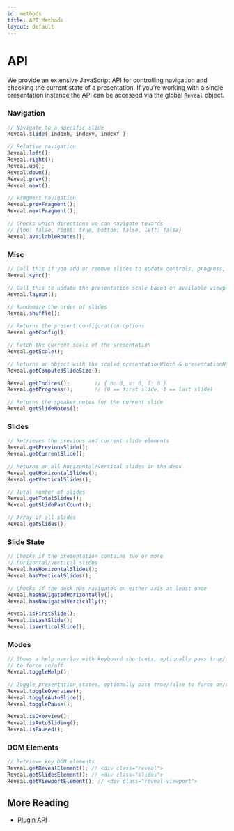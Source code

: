 ```yaml
---
id: methods
title: API Methods
layout: default
---
```


# API

We provide an extensive JavaScript API for controlling navigation and checking the current state of a presentation. If you're working with a single presentation instance the API can be accessed via the global `Reveal` object.

### Navigation
```javascript
// Navigate to a specific slide
Reveal.slide( indexh, indexv, indexf );

// Relative navigation
Reveal.left();
Reveal.right();
Reveal.up();
Reveal.down();
Reveal.prev();
Reveal.next();

// Fragment navigation
Reveal.prevFragment();
Reveal.nextFragment();

// Checks which directions we can navigate towards
// {top: false, right: true, bottom: false, left: false}
Reveal.availableRoutes();
```

### Misc
```javascript
// Call this if you add or remove slides to update controls, progress, etc
Reveal.sync();

// Call this to update the presentation scale based on available viewport
Reveal.layout();

// Randomize the order of slides
Reveal.shuffle();

// Returns the present configuration options
Reveal.getConfig();

// Fetch the current scale of the presentation
Reveal.getScale();

// Returns an object with the scaled presentationWidth & presentationHeight
Reveal.getComputedSlideSize();

Reveal.getIndices();        // { h: 0, v: 0, f: 0 }
Reveal.getProgress();       // (0 == first slide, 1 == last slide)

// Returns the speaker notes for the current slide
Reveal.getSlideNotes();
```

### Slides
```javascript
// Retrieves the previous and current slide elements
Reveal.getPreviousSlide();
Reveal.getCurrentSlide();

// Returns an all horizontal/vertical slides in the deck
Reveal.getHorizontalSlides();
Reveal.getVerticalSlides();

// Total number of slides
Reveal.getTotalSlides();
Reveal.getSlidePastCount();

// Array of all slides
Reveal.getSlides();
```

### Slide State
```javascript
// Checks if the presentation contains two or more
// horizontal/vertical slides
Reveal.hasHorizontalSlides();
Reveal.hasVerticalSlides();

// Checks if the deck has navigated on either axis at least once
Reveal.hasNavigatedHorizontally();
Reveal.hasNavigatedVertically();

Reveal.isFirstSlide();
Reveal.isLastSlide();
Reveal.isVerticalSlide();
```

### Modes
```javascript
// Shows a help overlay with keyboard shortcuts, optionally pass true/false
// to force on/off
Reveal.toggleHelp();

// Toggle presentation states, optionally pass true/false to force on/off
Reveal.toggleOverview();
Reveal.toggleAutoSlide();
Reveal.togglePause();

Reveal.isOverview();
Reveal.isAutoSliding();
Reveal.isPaused();
```

### DOM Elements
```javascript
// Retrieve key DOM elements
Reveal.getRevealElement(); // <div class="reveal">
Reveal.getSlidesElement(); // <div class="slides">
Reveal.getViewportElement(); // <div class="reveal-viewport">
```

## More Reading
- [Plugin API](/plugins/#api)
